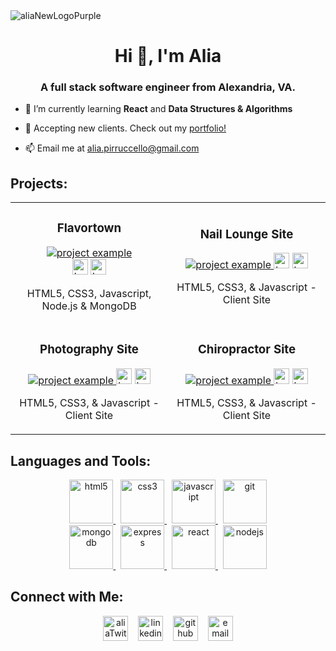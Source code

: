 
<img align="center" alt="aliaNewLogoPurple" src="https://user-images.githubusercontent.com/98843063/177009234-a841ed19-8a0e-4718-bda3-6b344da45478.png">


<h1 align="center">Hi 👋, I'm Alia</h1>
<h3 align="center">A full stack software engineer from Alexandria, VA.</h3>

- 🌱 I’m currently learning **React** and **Data Structures & Algorithms**

- 💼 Accepting new clients. Check out my [portfolio!](https://aliapirruccello.com)

- 📫 Email me at [alia.pirruccello@gmail.com](mailto:alia.pirruccello@gmail.com)





<h2 align="left">Projects:</h2>
<div align="center">
  <table>
      <tr>
        <td width="50%">
          <h3 align="center">Flavortown</h3>
          <p align="center">
            <a href="https://github.com/aliapirruccello/alia-dinner-api" target="_blank" rel="noreferrer"> <img src="https://user-images.githubusercontent.com/98843063/177006359-69be4499-d030-47ce-a5d6-c9b7ddd8fbb9.gif" alt="project example"/> </a><br>
            <span> <a href="https://github.com/aliapirruccello/alia-dinner-api" target="_blank" rel="noreferrer""><img src="https://user-images.githubusercontent.com/98843063/199485333-322f3048-4bfa-4e92-ab6c-3387f7a46c91.png" alt="button to repository" height ="25px"></a> <a href="https://takemetoflavortown.netlify.app/" target="_blank" rel="noreferrer"><img src="https://user-images.githubusercontent.com/98843063/199484807-7ac40a86-3da0-421a-b3df-9ba957d4bfb8.png" alt="button to live site" height="25px"></a> </span>
            <p align="center">
              HTML5, CSS3, Javascript, Node.js & MongoDB
            </p>
          </p>
        </td>
        <td width="50%">
          <h3 align="center">Nail Lounge Site</h3>
          <p align="center">
            <a href="https://github.com/aliapirruccello/deluxeNailLounge" target="_blank" rel="noreferrer"> <img src="https://user-images.githubusercontent.com/98843063/177007139-32f881fe-c26f-4335-8c31-dd105e5dad31.gif" alt="project example"/> </a>
            <span> <a href="https://github.com/aliapirruccello/deluxeNailLounge" target="_blank" rel="noreferrer""><img src="https://user-images.githubusercontent.com/98843063/199485333-322f3048-4bfa-4e92-ab6c-3387f7a46c91.png" alt="button to repository" height ="25px"></a> <a href="https://deluxenaillounge.netlify.app/" target="_blank" rel="noreferrer"><img src="https://user-images.githubusercontent.com/98843063/199484807-7ac40a86-3da0-421a-b3df-9ba957d4bfb8.png" alt="button to live site" height="25px"></a> </span>
            <p align="center">
              HTML5, CSS3, & Javascript - Client Site
            </p>
          </p>
        </td>
      </tr>
      <tr>
        <td width="50%">
          <h3 align="center">Photography Site</h3>
          <p align="center">
            <a href="https://github.com/aliapirruccello/ashleyJoyPhotography" target="_blank" rel="noreferrer"> <img src="https://user-images.githubusercontent.com/98843063/197877535-ed51c3ec-d935-4efb-85fd-d8040f3d7658.gif" alt="project example"/> </a>
         <span> <a href="https://github.com/aliapirruccello/ashleyJoyPhotography" target="_blank" rel="noreferrer""><img src="https://user-images.githubusercontent.com/98843063/199485333-322f3048-4bfa-4e92-ab6c-3387f7a46c91.png" alt="button to repository" height ="25px"></a> <a href="https://ashleyjoyphotography.netlify.app/" target="_blank" rel="noreferrer"><img src="https://user-images.githubusercontent.com/98843063/199484807-7ac40a86-3da0-421a-b3df-9ba957d4bfb8.png" alt="button to live site" height="25px"></a></span>
            <p align="center">
              HTML5, CSS3, & Javascript - Client Site
            </p>
          </p>
        </td>
        <td width="50%">
          <h3 align="center">Chiropractor Site</h3>
          <p align="center">
            <a href="https://github.com/aliapirruccello/alexandriaChiro" target="_blank" rel="noreferrer"> <img src="https://user-images.githubusercontent.com/98843063/192401449-d147cabf-8065-41ab-b61b-0767af4a7369.gif" alt="project example"/> </a>
            <span> <a href="https://github.com/aliapirruccello/alexandriaChiro" target="_blank" rel="noreferrer""><img src="https://user-images.githubusercontent.com/98843063/199485333-322f3048-4bfa-4e92-ab6c-3387f7a46c91.png" alt="button to repository" height ="25px"></a> <a href="https://alexandriachiropractic.netlify.app/" target="_blank" rel="noreferrer"><img src="https://user-images.githubusercontent.com/98843063/199484807-7ac40a86-3da0-421a-b3df-9ba957d4bfb8.png" alt="button to live site" height="25px"></a> </span>
            <p align="center">
               HTML5, CSS3, & Javascript - Client Site
            </p>
          </p>
        </td>
      </tr>
  </table>
</div>









<h2 align="left">Languages and Tools:</h2>
<p align="center">
    <a href="https://www.w3.org/html/" target="_blank" rel="noreferrer">
        <img src="https://user-images.githubusercontent.com/98843063/175435408-9decbf2b-02b6-412a-81d8-8e89c89c29d0.svg" alt="html5" height="70"/>
    </a>&nbsp;
    <a href="https://www.w3schools.com/css/" target="_blank" rel="noreferrer">
      <img src="https://user-images.githubusercontent.com/98843063/199494008-cf478f59-c2f6-4871-bc08-ea44cc6ec426.png" alt="css3" height="70"/>
    </a> &nbsp;
    <a href="https://developer.mozilla.org/en-US/docs/Web/JavaScript" target="_blank" rel="noreferrer"> 
      <img src="https://user-images.githubusercontent.com/98843063/175435695-fcef0aa6-8191-470e-8368-b87363d7fd17.svg" alt="javascript" height="70"/> 
    </a> &nbsp;
    <a href="https://git-scm.com/" target="_blank" rel="noreferrer"> 
      <img src="https://user-images.githubusercontent.com/98843063/199492506-83373526-8689-4f75-a395-900dc742f528.png" alt="git" height="70"/>
    </a> <br> 
    <a href="https://www.mongodb.com/" target="_blank" rel="noreferrer"> 
    <img src="https://user-images.githubusercontent.com/98843063/199489933-61ec7414-aeb2-49b4-9f67-bee3c9e68217.png" alt="mongodb" height="70"/> 
    </a> &nbsp;
    <a href="https://expressjs.com" target="_blank" rel="noreferrer"> 
      <img src="https://user-images.githubusercontent.com/98843063/175435998-fdf22fb9-9c26-46ae-aaee-0779316e3ad5.svg" alt="express" height="70"/> 
    </a> &nbsp;
    <a href="https://reactjs.org/" target="_blank" rel="noreferrer"> 
      <img src="https://user-images.githubusercontent.com/98843063/199492409-3c130430-d554-49ad-8b3f-fd00a2a91c09.png" alt="react" height="70"/> 
    </a> &nbsp;
    <a href="https://nodejs.org" target="_blank" rel="noreferrer">
      <img src="https://user-images.githubusercontent.com/98843063/199493927-784868fd-b554-45f1-a526-d010b106af0b.png" alt="nodejs" height="70"/> 
    </a> 
  </p>

<h2 align="left">Connect with Me:</h2>

<p align="center">
<a href="https://twitter.com/apirruccello" target="blank"><img align="center" src="https://user-images.githubusercontent.com/98843063/199490389-84302298-60ac-42af-81cd-35ccbec11222.png" alt="aliaTwitter" height="40"/></a>&nbsp;&nbsp;&nbsp;
<a href="https://linkedin.com/in/alia-pirruccello" target="blank"><img align="center" src="https://user-images.githubusercontent.com/98843063/199492719-971d0504-39bc-4868-8b27-763ab72c23fe.png" alt="linkedin" height="40"/></a>&nbsp;&nbsp;&nbsp;
<a href="https://github.com/aliapirruccello/"><img align="center" src="https://user-images.githubusercontent.com/98843063/175436733-6f6be381-aab2-4a9d-b2b9-a25a472ac171.svg" alt="github" height="40"/></a>&nbsp;&nbsp;&nbsp;
<a href="mailto:alia.pirruccello@gmail.com"><img align="center" src="https://user-images.githubusercontent.com/98843063/199492080-76ccc0c6-d95f-40e9-8f1a-0f086b423498.png" alt="email me here" height="40"/></a>
</p>




<!--
**aliapirruccello/aliapirruccello** is a ✨ _special_ ✨ repository because its `README.md` (this file) appears on your GitHub profile.

Here are some ideas to get you started:

- 🔭 I’m currently working on ...
- 🌱 I’m currently learning ...
- 👯 I’m looking to collaborate on ...
- 🤔 I’m looking for help with ...
- 💬 Ask me about ...
- 📫 How to reach me: ...
- 😄 Pronouns: ...
- ⚡ Fun fact: ...
-->

